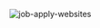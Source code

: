 ![job-apply-websites](https://github.com/user-attachments/assets/d1fb18cb-9aaf-4e9c-befd-7996c8edd3c9)
